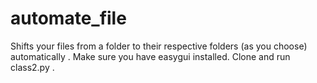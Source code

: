# automate_file
Shifts your files from a folder to their respective folders (as you choose) automatically .
Make sure you have easygui installed.
Clone and run class2.py .
